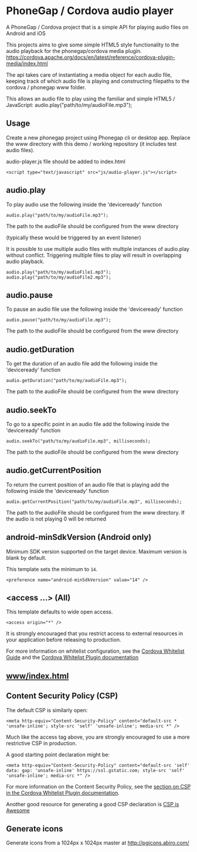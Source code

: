 # PhoneGap / Cordova audio player 

A PhoneGap / Cordova project that is a simple API for playing audio files on Android and iOS

This projects aims to give some simple HTML5 style functionality to the audio playback for the phonegap/cordova media plugin.
https://cordova.apache.org/docs/en/latest/reference/cordova-plugin-media/index.html

The api takes care of instantiating a media object for each audio file, keeping track of which audio file is playing and constructing filepaths to the cordova / phonegap www folder.

This allows an audio file to play using the familiar and simple HTML5 / JavaScript:
	audio.play("path/to/my/audioFile.mp3");

## Usage
Create a new phonegap project using Phonegap cli or desktop app. 
Replace the www directory with this demo / working repository (it includes test audio files).

audio-player.js file should be added to index.html 
	
	<script type="text/javascript" src="js/audio-player.js"></script>

## audio.play
To play audio use the following inside the 'deviceready' function

	audio.play("path/to/my/audioFile.mp3");

The path to the audioFile should be configured from the www directory

(typically these would be triggered by an event listener)

It is possible to use multiple audio files with multiple instances of audio.play without conflict. Triggering multiple files to play will result in overlapping audio playback.

	audio.play("path/to/my/audioFile1.mp3"); 
	audio.play("path/to/my/audioFile2.mp3"); 

## audio.pause
To pause an audio file use the following inside the 'deviceready' function

	audio.pause("path/to/my/audioFile.mp3");

The path to the audioFile should be configured from the www directory

## audio.getDuration
To get the duration of an audio file add the following inside the 'deviceready' function

	audio.getDuration("path/to/my/audioFile.mp3");

The path to the audioFile should be configured from the www directory

## audio.seekTo
To go to a specific point in an audio file add the following inside the 'deviceready' function

	audio.seekTo("path/to/my/audioFile.mp3", milliseconds);

The path to the audioFile should be configured from the www directory

## audio.getCurrentPosition
To return the current position of an audio file that is playing add the following inside the 'deviceready' function

	audio.getCurrentPosition("path/to/my/audioFile.mp3", milliseconds);

The path to the audioFile should be configured from the www directory.
If the audio is not playing 0 will be returned

## android-minSdkVersion (Android only)

Minimum SDK version supported on the target device. Maximum version is blank by default.

This template sets the minimum to `14`.

    <preference name="android-minSdkVersion" value="14" />

## &lt;access ...&gt; (All)

This template defaults to wide open access.

    <access origin="*" />

It is strongly encouraged that you restrict access to external resources in your application before releasing to production.

For more information on whitelist configuration, see the [Cordova Whitelist Guide][cordova-whitelist-guide] and the [Cordova Whitelist Plugin documentation][cordova-plugin-whitelist]

## [www/index.html][index-html]

## Content Security Policy (CSP)

The default CSP is similarly open:

    <meta http-equiv="Content-Security-Policy" content="default-src * 'unsafe-inline'; style-src 'self' 'unsafe-inline'; media-src *" />

Much like the access tag above, you are strongly encouraged to use a more restrictive CSP in production.

A good starting point declaration might be:

    <meta http-equiv="Content-Security-Policy" content="default-src 'self' data: gap: 'unsafe-inline' https://ssl.gstatic.com; style-src 'self' 'unsafe-inline'; media-src *" />

For more information on the Content Security Policy, see the [section on CSP in the Cordova Whitelist Plugin documentation][cordova-plugin-whitelist-csp].

Another good resource for generating a good CSP declaration is [CSP is Awesome][csp-is-awesome]


[phonegap-cli-url]: http://github.com/phonegap/phonegap-cli
[cordova-app]: http://github.com/apache/cordova-app-hello-world
[bithound-img]: https://www.bithound.io/github/phonegap/phonegap-app-hello-world/badges/score.svg
[bithound-url]: https://www.bithound.io/github/phonegap/phonegap-app-hello-world
[config-xml]: https://github.com/phonegap/phonegap-template-hello-world/blob/master/config.xml
[index-html]: https://github.com/phonegap/phonegap-template-hello-world/blob/master/www/index.html
[cordova-whitelist-guide]: https://cordova.apache.org/docs/en/dev/guide/appdev/whitelist/index.html
[cordova-plugin-whitelist]: http://cordova.apache.org/docs/en/latest/reference/cordova-plugin-whitelist
[cordova-plugin-whitelist-csp]: http://cordova.apache.org/docs/en/latest/reference/cordova-plugin-whitelist#content-security-policy
[csp-is-awesome]: http://cspisawesome.com

## Generate icons

Generate icons from a 1024px x 1024px master at http://pgicons.abiro.com/
